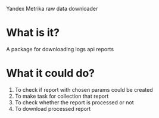 Yandex Metrika raw data downloader

# What is it?
A package for downloading logs api reports
# What it could do?
<ol>
<li>
To check if report with chosen params could be created
</li>
<li>
To make task for collection that report
</li>
<li>
To check whether the report is processed or not 
</li>
<li>
To download processed report
</li>

</ol>